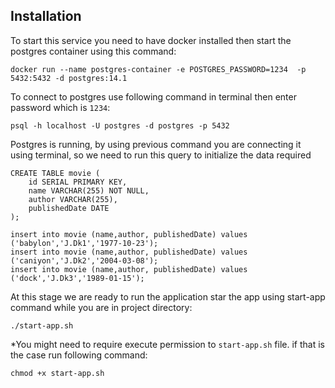 ## Installation
To start this service you need to have docker installed then start the postgres container using this command:

```
docker run --name postgres-container -e POSTGRES_PASSWORD=1234  -p 5432:5432 -d postgres:14.1
```

To connect to postgres use following command in terminal then enter password which is ```1234```:
```
psql -h localhost -U postgres -d postgres -p 5432
```

Postgres is running, by using previous command you are connecting it using terminal, so we need to run this query to
initialize the data required

```
CREATE TABLE movie (
    id SERIAL PRIMARY KEY,
    name VARCHAR(255) NOT NULL,
    author VARCHAR(255),
    publishedDate DATE
);
    
insert into movie (name,author, publishedDate) values ('babylon','J.Dk1','1977-10-23');
insert into movie (name,author, publishedDate) values ('caniyon','J.Dk2','2004-03-08');
insert into movie (name,author, publishedDate) values ('dock','J.Dk3','1989-01-15'); 
```

At this stage we are ready to run the application star the app using start-app command while you are in project 
directory:
```
./start-app.sh
```

*You might need to require execute permission to ```start-app.sh``` file.
if that is the case run following command:
```
chmod +x start-app.sh
```